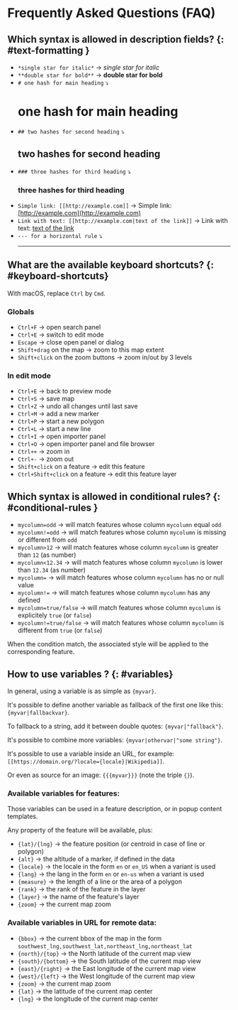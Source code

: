 # Frequently Asked Questions (FAQ)

## Which syntax is allowed in description fields? {: #text-formatting }

* `*single star for italic*` → *single star for italic*
* `**double star for bold**` → **double star for bold**
* `# one hash for main heading` ⤵ <h1>one hash for main heading</h1>
* `## two hashes for second heading` ⤵ <h2>two hashes for second heading</h2>
* `### three hashes for third heading` ⤵ <h3>three hashes for third heading</h3>
* `Simple link: [[http://example.com]]` → Simple link: [http://example.com](http://example.com)
* `Link with text: [[http://example.com|text of the link]]` → Link with text: [text of the link](http://example.com)
* `--- for a horizontal rule` ⤵ <hr>

## What are the available keyboard shortcuts? {: #keyboard-shortcuts}

With macOS, replace `Ctrl` by `Cmd`.

### Globals

* `Ctrl+F` → open search panel
* `Ctrl+E` → switch to edit mode
* `Escape` → close open panel or dialog
* `Shift+drag` on the map → zoom to this map extent
* `Shift+click` on the zoom buttons → zoom in/out by 3 levels

### In edit mode

* `Ctrl+E` → back to preview mode
* `Ctrl+S` → save map
* `Ctrl+Z` → undo all changes until last save
* `Ctrl+M` → add a new marker
* `Ctrl+P` → start a new polygon
* `Ctrl+L` → start a new line
* `Ctrl+I` → open importer panel
* `Ctrl+O` → open importer panel and file browser
* `Ctrl++` → zoom in
* `Ctrl+-` → zoom out
* `Shift+click` on a feature → edit this feature
* `Ctrl+Shift+click` on a feature → edit this feature layer

## Which syntax is allowed in conditional rules? {: #conditional-rules }

* `mycolumn=odd` → will match features whose column `mycolumn` equal `odd`
* `mycolumn!=odd` → will match features whose column `mycolumn` is missing or different from `odd`
* `mycolumn>12` → will match features whose column `mycolumn` is greater than `12` (as number)
* `mycolumn<12.34` → will match features whose column `mycolumn` is lower than `12.34` (as number)
* `mycolumn=` → will match features whose column `mycolumn` has no or null value
* `mycolumn!=` → will match features whose column `mycolumn` has any defined
* `mycolumn=true/false` → will match features whose column `mycolumn` is explicitely `true` (or `false`)
* `mycolumn!=true/false` → will match features whose column `mycolumn` is different from `true` (or `false`)

When the condition match, the associated style will be applied to the corresponding feature.


## How to use variables ? {: #variables}

In general, using a variable is as simple as `{myvar}`.

It's possible to define another variable as fallback of the first one like this: `{myvar|fallbackvar}`.

To fallback to a string, add it between double quotes: `{myvar|"fallback"}`.

It's possible to combine more variables: `{myvar|othervar|"some string"}`.

It's possible to use a variable inside an URL, for example: `[[https://domain.org/?locale={locale}|Wikipedia]]`.

Or even as source for an image: `{{{myvar}}}` (note the triple `{}`).

### Available variables for features:

Those variables can be used in a feature description, or in popup content templates.

Any property of the feature will be available, plus:

- `{lat}/{lng}` → the feature position (or centroid in case of line or polygon)
- `{alt}` → the altitude of a marker, if defined in the data
- `{locale}` → the locale in the form `en` or `en_US` when a variant is used
- `{lang}` → the lang in the form `en` or `en-us` when a variant is used
- `{measure}` → the length of a line or the area of a polygon
- `{rank}` → the rank of the feature in the layer
- `{layer}` → the name of the feature's layer
- `{zoom}` → the current map zoom

### Available variables in URL for remote data:

- `{bbox}` → the current bbox of the map in the form `southwest_lng,southwest_lat,northeast_lng,northeast_lat`
- `{north}/{top}` → the North latitude of the current map view
- `{south}/{bottom}` → the South latitude of the current map view
- `{east}/{right}` → the East longitude of the current map view
- `{west}/{left}` → the West longitude of the current map view
- `{zoom}` → the current map zoom
- `{lat}` → the latitude of the current map center
- `{lng}` → the longitude of the current map center
